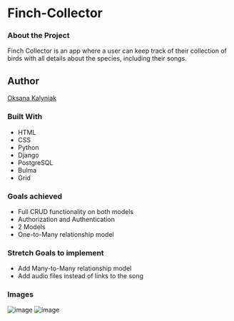 # Finch-Collector

### About the Project
Finch Collector is an app where a user can keep track of their collection of birds with all details about the species, including their songs.

## Author
[Oksana Kalyniak](https://github.com/Oksanka25)

### Built With
- HTML
- CSS
- Python
- Django
- PostgreSQL
- Bulma
- Grid

### Goals achieved
- Full CRUD functionality on both models
- Authorization and Authentication
- 2 Models
- One-to-Many relationship model

### Stretch Goals to implement
- Add Many-to-Many relationship model
- Add audio files instead of links to the song

### Images
![image](https://user-images.githubusercontent.com/101350351/171727963-426768c9-3503-40c4-a476-57f612227074.png)
![image](https://user-images.githubusercontent.com/101350351/171728056-929e4509-95f5-4849-93f6-f0ec14792260.png)
